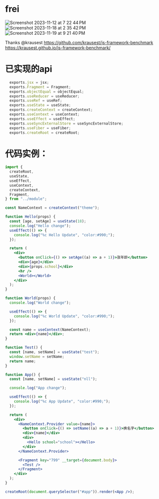 # frei
 ![Screenshot 2023-11-12 at 7 22 44 PM](https://user-images.githubusercontent.com/3374055/282318144-d26961cc-de14-44e7-9741-3b2954447f6b.png)
 ![Screenshot 2023-11-18 at 2 35 42 PM](https://user-images.githubusercontent.com/3374055/284001902-b8eea901-dd60-4801-84bf-674164332377.png)
 ![Screenshot 2023-11-19 at 9 21 40 PM](https://user-images.githubusercontent.com/3374055/284088116-2eddc2c7-11ff-43c7-a0ee-60cbb4447ac6.png)
 

Thanks   @krausest 
https://github.com/krausest/js-framework-benchmark
https://krausest.github.io/js-framework-benchmark/


# 已实现的api
```js
  exports.jsx = jsx;
  exports.Fragment = Fragment;
  exports.objectEqual = objectEqual;
  exports.useReducer = useReducer;
  exports.useRef = useRef;
  exports.useState = useState;
  exports.createContext = createContext;
  exports.useContext = useContext;
  exports.useEffect = useEffect;
  exports.useSyncExternalStore = useSyncExternalStore;
  exports.useFiber = useFiber;
  exports.createRoot = createRoot;
```


# 代码实例：
```jsx
import {
  createRoot,
  useState,
  useEffect,
  useContext,
  createContext,
  Fragment,
} from "../module";

const NameContext = createContext("theme");

function Hello(props) {
  const [age, setAge] = useState(18);
  console.log("Hello change");
  useEffect(() => {
    console.log("%c Hello Update", "color:#990;");
  });

  return (
    <div>
      <button onClick={() => setAge((a) => a + 1)}>涨年龄</button>
      <div>{age}</div>
      <div>{props.school}</div>
      <hr />
      <World></World>
    </div>
  );
}

function World(props) {
  console.log("World change");

  useEffect(() => {
    console.log("%c World Update", "color:#990;");
  });

  const name = useContext(NameContext);
  return <div>{name}</div>;
}

function Test() {
  const [name, setName] = useState("test");
  window.setName = setName;
  return name;
}

function App() {
  const [name, setName] = useState("nll");

  console.log("App change");

  useEffect(() => {
    console.log("%c App Update", "color:#990;");
  });

  return (
    <div>
      <NameContext.Provider value={name}>
        <button onClick={() => setName((a) => a + 1)}>换名字</button>
        <div>{name}</div>
        <div>
          <Hello school="school"></Hello>
        </div>
      </NameContext.Provider>

      <Fragment key="799" __target={document.body}>
        <Test />
      </Fragment>
    </div>
  );
}

createRoot(document.querySelector("#app")).render(<App />);

```
